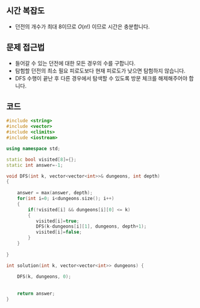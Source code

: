## 시간 복잡도
 - 던전의 개수가 최대 8이므로 $O(n!)$ 이므로 시간은 충분합니다.


## 문제 접근법
 - 들어갈 수 있는 던전에 대한 모든 경우의 수를 구합니다.
 - 탐험할 던전의 최소 필요 피로도보다 현재 피로도가 낮으면 탐험하지 않습니다.
 - DFS 수행이 끝난 후 다른 경우에서 탐색할 수 있도록 방문 체크를 해제해주어야 합니다.


## 코드
```cpp
#include <string>
#include <vector>
#include <climits>
#include <iostream>

using namespace std;

static bool visited[8]={};
static int answer=-1;

void DFS(int k, vector<vector<int>>& dungeons, int depth)
{
    
    answer = max(answer, depth);
    for(int i=0; i<dungeons.size(); i++)
    {
        if(!visited[i] && dungeons[i][0] <= k)
        {
           visited[i]=true;
           DFS(k-dungeons[i][1], dungeons, depth+1);     
           visited[i]=false;
        }
    }
    
}

int solution(int k, vector<vector<int>> dungeons) {
    
    DFS(k, dungeons, 0);
    
    
    return answer;
}
```